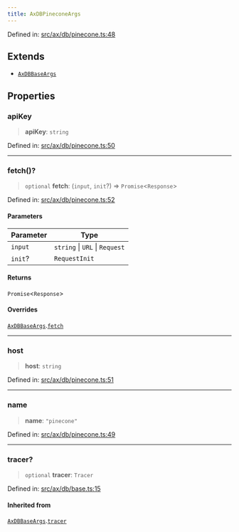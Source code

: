 ```yaml
---
title: AxDBPineconeArgs
---
```


Defined in: [src/ax/db/pinecone.ts:48](#apidocs/httpsgithubcomax-llmaxblob3b79ada8d723949fcd8a76c2b6f48cf69d8394f8srcaxdbpineconetsl48)

## Extends

- [`AxDBBaseArgs`](#apidocs/interfaceaxdbbaseargs)

## Properties

<a id="apiKey"></a>

### apiKey

> **apiKey**: `string`

Defined in: [src/ax/db/pinecone.ts:50](#apidocs/httpsgithubcomax-llmaxblob3b79ada8d723949fcd8a76c2b6f48cf69d8394f8srcaxdbpineconetsl50)

***

<a id="fetch"></a>

### fetch()?

> `optional` **fetch**: (`input`, `init`?) => `Promise`\<`Response`\>

Defined in: [src/ax/db/pinecone.ts:52](#apidocs/httpsgithubcomax-llmaxblob3b79ada8d723949fcd8a76c2b6f48cf69d8394f8srcaxdbpineconetsl52)

#### Parameters

| Parameter | Type |
| ------ | ------ |
| `input` | `string` \| `URL` \| `Request` |
| `init`? | `RequestInit` |

#### Returns

`Promise`\<`Response`\>

#### Overrides

[`AxDBBaseArgs`](#apidocs/interfaceaxdbbaseargs).[`fetch`](#apidocs/interfaceaxdbbaseargsmdfetch)

***

<a id="host"></a>

### host

> **host**: `string`

Defined in: [src/ax/db/pinecone.ts:51](#apidocs/httpsgithubcomax-llmaxblob3b79ada8d723949fcd8a76c2b6f48cf69d8394f8srcaxdbpineconetsl51)

***

<a id="name"></a>

### name

> **name**: `"pinecone"`

Defined in: [src/ax/db/pinecone.ts:49](#apidocs/httpsgithubcomax-llmaxblob3b79ada8d723949fcd8a76c2b6f48cf69d8394f8srcaxdbpineconetsl49)

***

<a id="tracer"></a>

### tracer?

> `optional` **tracer**: `Tracer`

Defined in: [src/ax/db/base.ts:15](#apidocs/httpsgithubcomax-llmaxblob3b79ada8d723949fcd8a76c2b6f48cf69d8394f8srcaxdbbasetsl15)

#### Inherited from

[`AxDBBaseArgs`](#apidocs/interfaceaxdbbaseargs).[`tracer`](#apidocs/interfaceaxdbbaseargsmdtracer)
